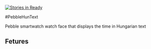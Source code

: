 
[![Stories in Ready](https://badge.waffle.io/aattila/pebblehuntext.svg?label=ready&title=Ready)](http://waffle.io/aattila/pebblehuntext)

#PebbleHunText

Pebble smartwatch watch face that displays the time in Hungarian text

## Fetures
 